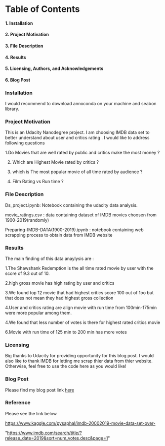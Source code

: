 <h1>Table of Contents</h1>

<h4>1. Installation</h4>

<h4>2. Project Motivation</h4>

<h4>3. File Description</h4>

<h4>4. Results</h4>

<h4>5. Licensing, Authors, and Acknowledgements</h4>

<h4>6. Blog Post</h4>



<h3>Installation</h3>
I would recommend to download annoconda on your machine and seabon library.


<h3>Project Motivation</h3>
This is an Udacity Nanodegree project. I am choosing IMDB data set to better understand about user and critics rating .
I would like to address following questions

1.Do Movies that are well rated by public and critics make the most money ?

2. Which are Highest Movie rated by critics ?

3. which is The most popular movie of all time rated by audience ?

4. Film Rating vs Run time ?

<h3>File Description</h3>

Ds_project.ipynb: Notebook containing the udacity data analysis.

movie_ratings.csv : data containing dataset of IMDB movies choosen from 1900-2019(randomly)

Preparing-IMDB-DATA(1900-2019).ipynb : notebook containing web scrapping process to obtain data from IMDB website

<h3>Results</h3>

The main finding of this data anaylysis are :


1.The Shawshank Redemption is the all time rated movie by user with the score of 9.3 out of 10.

2.high gross movie has high rating by user and critics

3.We found top 12 movie that had highest critics score 100 out of 1oo but that does not mean they had highest gross collection

4.User and critics rating are align movie with run time from 100min-175min were more popular among them.

4.We found that less number of votes is there for highest rated critics movie

6.Movie with run time of 125 min to 200 min has more votes

<h3>Licensing</h3>

Big thanks to Udacity for providing opportunity for this blog post. I would also like to thank IMDB for letting me scrap thier data
from thier website. Otherwise, feel free to use the code here as you would like!

<h3>Blog Post</h3>

Please find my blog post link <a href ="https://medium.com/@franticarsenal/top-12-movies-wich-has-critics-score-of-100-out-of-100-aaf6e1165eac">here</a>

<h3>Reference</h3>


  Please see the link below 
  
  https://www.kaggle.com/pysaphal/imdb-20002019-movie-data-set-over-
  
"https://www.imdb.com/search/title/?release_date=2019&sort=num_votes,desc&page=1"

